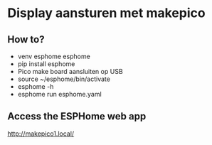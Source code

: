 # Display aansturen met makepico

## How to?

- venv esphome esphome
- pip install esphome
- Pico make board aansluiten op USB
- source ~/esphome/bin/activate
- esphome -h
- esphome run esphome.yaml

## Access the ESPHome web app

http://makepico1.local/


